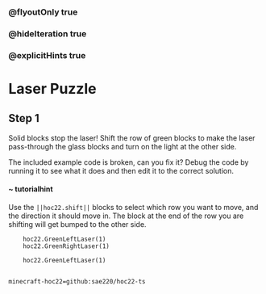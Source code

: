 ### @flyoutOnly true
### @hideIteration true
### @explicitHints true


# Laser Puzzle

## Step 1
Solid blocks stop the laser! Shift the row of green blocks to make the laser pass-through the glass blocks and turn on the light at the other side. 

The included example code is broken, can you fix it? Debug the code by running it to see what it does and then edit it to the correct solution.

#### ~ tutorialhint 
Use the ``||hoc22.shift||`` blocks to select which row you want to move, and the direction it should move in. The block at the end of the row you are shifting will get bumped to the other side.



```ghost
    hoc22.GreenLeftLaser(1)
    hoc22.GreenRightLaser(1)

```
```template
    hoc22.GreenLeftLaser(1)
      
```
```package
minecraft-hoc22=github:sae220/hoc22-ts
```